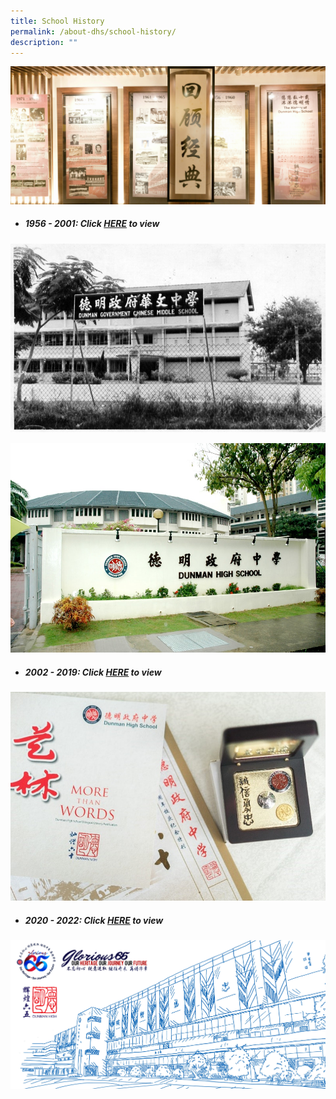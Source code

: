 ```yaml
---
title: School History
permalink: /about-dhs/school-history/
description: ""
---
```

![](/images/Homepage/masthead-about-history.jpg)


* ##### **1956 - 2001**: Click [HERE](https://shor.by/dhs-sch-history-1956) to view
![](/images/Homepage/1960-01-1.jpg)

![](/images/Homepage/2000-07.jpg)


* ##### **2002 - 2019**: Click [HERE](https://shor.by/dhs-sch-history-2004) to view

![](/images/Homepage/2016-01.jpg)

* ##### **2020 - 2022**: Click [HERE](https://shor.by/dhs-sch-history-2021) to view



![](/images/Homepage/DHS65home.png)